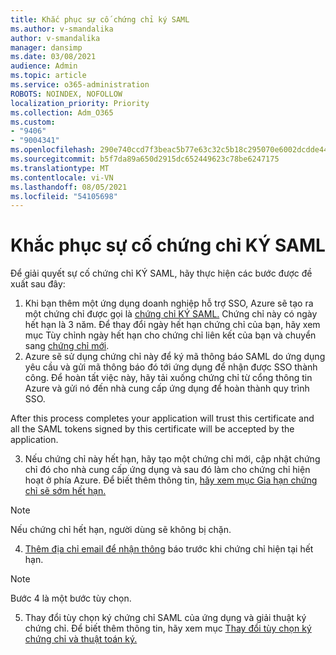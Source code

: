 ```yaml
---
title: Khắc phục sự cố chứng chỉ ký SAML
ms.author: v-smandalika
author: v-smandalika
manager: dansimp
ms.date: 03/08/2021
audience: Admin
ms.topic: article
ms.service: o365-administration
ROBOTS: NOINDEX, NOFOLLOW
localization_priority: Priority
ms.collection: Adm_O365
ms.custom:
- "9406"
- "9004341"
ms.openlocfilehash: 290e740ccd7f3beac5b77e63c32c5b18c295070e6002dcdde44ce4a93f4330f6
ms.sourcegitcommit: b5f7da89a650d2915dc652449623c78be6247175
ms.translationtype: MT
ms.contentlocale: vi-VN
ms.lasthandoff: 08/05/2021
ms.locfileid: "54105698"
---
```

# <a name="troubleshoot-saml-signing-certificate-issues"></a>Khắc phục sự cố chứng chỉ KÝ SAML

Để giải quyết sự cố chứng chỉ KÝ SAML, hãy thực hiện các bước được đề xuất sau đây:

1. Khi bạn thêm một ứng dụng doanh nghiệp hỗ trợ SSO, Azure sẽ tạo ra một chứng chỉ được gọi là [chứng chỉ KÝ SAML.](https://docs.microsoft.com/azure/active-directory/manage-apps/manage-certificates-for-federated-single-sign-on#auto-generated-certificate-for-gallery-and-non-gallery-applications) Chứng chỉ này có ngày hết hạn là 3 năm. Để thay đổi ngày hết hạn chứng chỉ của bạn, hãy xem mục Tùy chỉnh ngày hết hạn cho chứng chỉ liên kết của bạn và chuyển sang [chứng chỉ mới](https://docs.microsoft.com/azure/active-directory/manage-apps/manage-certificates-for-federated-single-sign-on#customize-the-expiration-date-for-your-federation-certificate-and-roll-it-over-to-a-new-certificate).
2. Azure sẽ sử dụng chứng chỉ này để ký mã thông báo SAML do ứng dụng yêu cầu và gửi mã thông báo đó tới ứng dụng để nhận được SSO thành công. Để hoàn tất việc này, hãy tải xuống chứng chỉ từ cổng thông tin Azure và gửi nó đến nhà cung cấp ứng dụng để hoàn thành quy trình SSO.

After this process completes your application will trust this certificate and all the SAML tokens signed by this certificate will be accepted by the application.

3. Nếu chứng chỉ này hết hạn, hãy tạo một chứng chỉ mới, cập nhật chứng chỉ đó cho nhà cung cấp ứng dụng và sau đó làm cho chứng chỉ hiện hoạt ở phía Azure. Để biết thêm thông tin, [hãy xem mục Gia hạn chứng chỉ sẽ sớm hết hạn.](https://docs.microsoft.com/azure/active-directory/manage-apps/manage-certificates-for-federated-single-sign-on#renew-a-certificate-that-will-soon-expire)

> [!NOTE]
> Nếu chứng chỉ hết hạn, người dùng sẽ không bị chặn.

4. [Thêm địa chỉ email để nhận thông](https://docs.microsoft.com/azure/active-directory/manage-apps/manage-certificates-for-federated-single-sign-on#add-email-notification-addresses-for-certificate-expiration) báo trước khi chứng chỉ hiện tại hết hạn.

> [!NOTE]
> Bước 4 là một bước tùy chọn.

5. Thay đổi tùy chọn ký chứng chỉ SAML của ứng dụng và giải thuật ký chứng chỉ. Để biết thêm thông tin, hãy xem mục [Thay đổi tùy chọn ký chứng chỉ và thuật toán ký.](https://docs.microsoft.com/azure/active-directory/manage-apps/certificate-signing-options)

